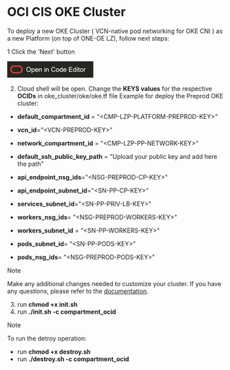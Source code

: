 # OCI CIS OKE Cluster 

To deploy a new OKE Cluster ( VCN-native pod networking for OKE CNI ) as a new Platform (on top of ONE-OE LZ), follow next steps:

1 Click the 'Next' button

[![Open in Code Editor](https://raw.githubusercontent.com/oracle-devrel/oci-code-editor-samples/main/images/open-in-code-editor.png)](https://cloud.oracle.com/?region=home&cs_repo_url=https://github.com/paolajuarezgomez/oke_cis_cluster.git&cs_branch=main&cs_readme_path=INIT.md&cs_open_ce=false)

2. Cloud shell will be open. Change the **KEYS values** for the respective **OCIDs** in oke_cluster/oke/oke.tf file 
Example for deploy the Preprod OKE cluster:
 
  * **default_compartment_id** = "\<CMP-LZP-PLATFORM-PREPROD-KEY>"

  * **vcn_id**="\<VCN-PREPROD-KEY>"
  * **network_compartment_id** = "\<CMP-LZP-PP-NETWORK-KEY>"

  *   **default_ssh_public_key_path** = "Upload your public key and add here the path"

  * **api_endpoint_nsg_ids**="\<NSG-PREPROD-CP-KEY>"
  * **api_endpoint_subnet_id**="\<SN-PP-CP-KEY>"
  * **services_subnet_id**="\<SN-PP-PRIV-LB-KEY>"  
  * **workers_nsg_ids**= "\<NSG-PREPROD-WORKERS-KEY>"
  * **workers_subnet_id** = "\<SN-PP-WORKERS-KEY>"
  * **pods_subnet_id**= "\<SN-PP-PODS-KEY>"
  * **pods_nsg_ids**= "\<NSG-PREPROD-PODS-KEY>"
  
> [!NOTE]
> Make any additional changes needed to customize your cluster. If you have any questions, please refer to the [documentation](https://github.com/oci-landing-zones/terraform-oci-modules-workloads/tree/main/cis-oke).

3. run **chmod +x init.sh**
4. run **./init.sh -c compartment_ocid**

> [!NOTE]
>  To run the detroy operation:
> * run **chmod +x destroy.sh**
> * run **./destroy.sh -c compartment_ocid**


